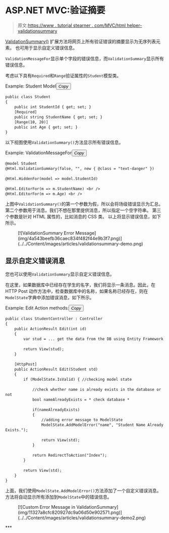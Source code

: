 # ASP.NET MVC:验证摘要

> 原文:[https://www . tutorial stearner . com/MVC/html helper-validationsummary](https://www.tutorialsteacher.com/mvc/htmlhelper-validationsummary)

[ValidationSummary()](https://docs.microsoft.com/en-us/dotnet/api/system.web.mvc.html.validationextensions.validationsummary?view=aspnet-mvc-5.2) 扩展方法将网页上所有验证错误的摘要显示为无序列表元素。 也可用于显示自定义错误信息。

`ValidationMessageFor`显示单个字段的错误信息，而`ValidationSummary`显示所有错误信息。

考虑以下具有`Required`和`Range`验证属性的`Student`模型类。

Example: Student Model<button class="copy-btn pull-right" title="Copy example code">*Copy*</button> 

```
public class Student
{
    public int StudentId { get; set; }
    [Required]
    public string StudentName { get; set; }
    [Range(10, 20)]
    public int Age { get; set; }
} 
```

以下视图使用`ValidationSummary()`方法显示所有错误信息。

Example: ValidationMessageFor<button class="copy-btn pull-right" title="Copy example code">*Copy*</button> 

```
@model Student  
@Html.ValidationSummary(false, "", new { @class = "text-danger" })

@Html.HiddenFor(model => model.StudentId)    

@Html.EditorFor(m => m.StudentName) <br />
@Html.EditorFor(m => m.Age) <br /> 
```

上图中`ValidationSummary()`的第一个参数为假，所以会将场级错误显示为汇总。第二个参数用于消息。我们不想在那里提供消息，所以指定一个空字符串。 第三个参数是针对 HTML 属性的，比如消息的 CSS 类。 以上将显示错误信息，如下所示。

<figure>[![ValidationSummary Error Message](img/4a543beefb36caec834f482f44e9b3f7.png)](../../Content/images/articles/validationsummary-demo.png)</figure>

## 显示自定义错误消息

您也可以使用`ValidationSummary`显示自定义错误信息。

在这里，如果数据库中已经存在学生的名字，我们将显示一条消息。因此，在 HTTP Post 动作方法中，检查数据库中的名称，如果名称已经存在，则在`ModelState`字典中添加错误消息，如下所示。

Example: Edit Action methods:<button class="copy-btn pull-right" title="Copy example code">*Copy*</button> 

```
public class StudentController : Controller
{
    public ActionResult Edit(int id)
    {
        var stud = ... get the data from the DB using Entity Framework

        return View(stud);
    }

    [HttpPost]
    public ActionResult Edit(Student std)
    {
        if (ModelState.IsValid) { //checking model state

            //check whether name is already exists in the database or not
            bool nameAlreadyExists = * check database *       

            if(nameAlreadyExists)
            {
                //adding error message to ModelState
                ModelState.AddModelError("name", "Student Name Already Exists.");

                return View(std);
            }

            return RedirectToAction("Index");
        }

        return View(std);
    }
} 
```

上面，我们使用`ModelState.AddModelError()`方法添加了一个自定义错误消息。 方法将自动显示所有添加到`ModelState`中的错误信息。

<figure>[![Custom Error Message in ValidationSummary](img/11327a8cfc820927dc9a06d50e902571.png)](../../Content/images/articles/validationsummary-demo2.png)</figure>***